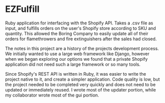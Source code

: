 # EZFulfill
Ruby application for interfacing with the Shopify API. Takes a .csv file as input, and fulfills orders on the user's Shopify store according to SKU and quantity. This allowed the Boring Company to easily update all of their orders for flamethrowers and fire extinguishers after the sales had closed. 


The notes in this project are a history of the projects development process. We initially wanted to use a large web framework like Django, however when we began exploring our options we found that a private Shopify application did not need such a large framework or so many tools.

Since Shopify's REST API is written in Ruby, it was easier to write the project native to it, and create a simpler application. Code quality is low, but the project needed to be completed very quickly and does not need to be updated or immediately reused. I wrote most of the updater portion, while my collaborator wrote most of the gui portion. 
